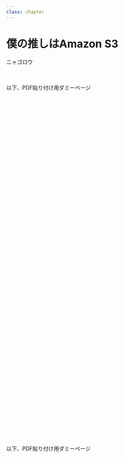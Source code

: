 ```yaml
---
class: chapter
---
```


# 僕の推しはAmazon S3

<div class="flush-right">
ニャゴロウ
</div>

　

以下、PDF貼り付け用ダミーページ

　

　

　

　

　

　

　

　

　


　

　

　

　

　

　

　

　

　

　

　

　

　

　

　

　

　

　

以下、PDF貼り付け用ダミーページ